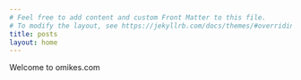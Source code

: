 ```yaml
---
# Feel free to add content and custom Front Matter to this file.
# To modify the layout, see https://jekyllrb.com/docs/themes/#overriding-theme-defaults
title: posts
layout: home
---
```

Welcome to omikes.com
